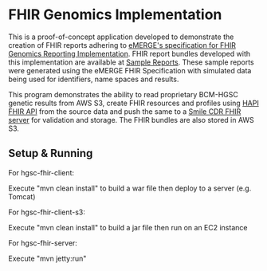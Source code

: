 # FHIR Genomics Implementation

This is a proof-of-concept application developed to demonstrate the creation of FHIR reports adhering to [eMERGE's specification for FHIR Genomics Reporting Implementation](https://emerge-fhir-spec.readthedocs.io/en/latest/). FHIR report bundles developed with this implementation are available at [Sample Reports](https://github.com/emerge-ehri/fhir-specification/tree/master/Sample%20Reports). These sample reports were generated using the eMERGE FHIR Specification with simulated data being used for identifiers, name spaces and results.

This program demonstrates the ability to read proprietary BCM-HGSC genetic results from AWS S3, create FHIR resources and profiles using [HAPI FHIR API](https://hapifhir.io/) from the source data and push the same to a [Smile CDR FHIR server](https://smilecdr.com/smilecdr.html) for validation and storage. The FHIR bundles are also stored in AWS S3.

## Setup & Running

For hgsc-fhir-client:

Execute "mvn clean install" to build a war file then deploy to a server (e.g. Tomcat)

For hgsc-fhir-client-s3:

Execute "mvn clean install" to build a jar file then run on an EC2 instance

For hgsc-fhir-server:

Execute "mvn jetty:run"
